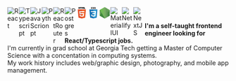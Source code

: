 
<br/><br/>
<img align="left" alt="React" width="26px" src="https://encrypted-tbn0.gstatic.com/images?q=tbn:ANd9GcSI2R2epFdqIiacCchk2NJFhH2Ox5Y-d91CHQ&usqp=CAU" />
<img align="left" alt="Typescript" width="26px" src="https://miro.medium.com/max/816/1*mn6bOs7s6Qbao15PMNRyOA.png" />
<img align="left" alt="JavaScript" width="26px" src="https://upload.wikimedia.org/wikipedia/commons/thumb/9/99/Unofficial_JavaScript_logo_2.svg/480px-Unofficial_JavaScript_logo_2.svg.png" />
<img align="left" alt="Python" width="26px" src="https://logos-download.com/wp-content/uploads/2016/10/Python_logo_icon-700x697.png" />
<img align="left" alt="ReactRouter" width="26px" src="https://christiandavidphoto.com/wp-content/uploads/2021/06/rr.png" />
<img align="left" alt="Postgres" width="26px" src="https://upload.wikimedia.org/wikipedia/commons/thumb/2/29/Postgresql_elephant.svg/1200px-Postgresql_elephant.svg.png" />
<img align="left" style="pointer-events: none; cursor: default;" alt="HTML5" width="26px" src="https://raw.githubusercontent.com/github/explore/80688e429a7d4ef2fca1e82350fe8e3517d3494d/topics/html/html.png" />
<img align="left" alt="CSS3" width="26px" src="https://raw.githubusercontent.com/github/explore/80688e429a7d4ef2fca1e82350fe8e3517d3494d/topics/css/css.png" />
<img align="left" alt="Node" width="26px" src="https://raw.githubusercontent.com/github/explore/80688e429a7d4ef2fca1e82350fe8e3517d3494d/topics/nodejs/nodejs.png" />
<img align="left" alt="MaterialUI" width="26px" src="https://material-ui.com/static/logo_raw.svg" />
<img align="left" alt="Netlify" width="26px" src="https://www.netlify.com/img/press/logos/logomark.png" />
<img align="left" alt="NextJS" width="26px" src="https://encrypted-tbn0.gstatic.com/images?q=tbn:ANd9GcSpJQGgDTXYRrGigWCrgxeM0LJecZdFlWJBTUHDhsvi1CAv_nS6vJHiQ0S2OD2FOhm7Xzk&usqp=CAU" />
<br/><br/>
**I'm a self-taught frontend engineer looking for React/Typescript jobs.**<br/>
I'm currently in grad school at Georgia Tech getting a Master of Computer Science with a concentation in computing systems.<br/>
My work history includes web/graphic design, photography, and mobile app management. 
<br/>

